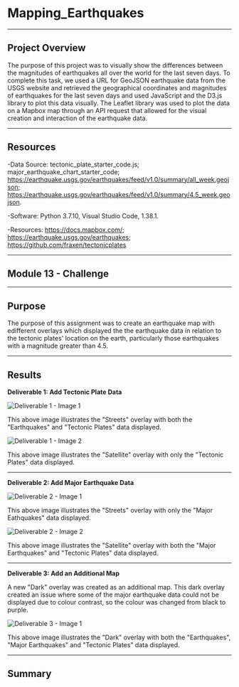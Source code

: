 # Mapping_Earthquakes

--------------------------------------------------------------------------------------------------------------------------------------------------------------------------------

## **Project Overview**

The purpose of this project was to visually show the differences between the magnitudes of earthquakes all over the world for the last seven days. To complete this task, we used a URL for GeoJSON earthquake data from the USGS website and retrieved the geographical coordinates and magnitudes of earthquakes for the last seven days and used JavaScript and the D3.js library to plot this data visually. The Leaflet library was used to plot the data on a Mapbox map through an API request that allowed for the visual creation and interaction of the earthquake data.

---------------------------------------------------------------------------------------------------------------------------------------------------------------------------------

## **Resources**

-Data Source: tectonic_plate_starter_code.js; major_earthquake_chart_starter_code; https://earthquake.usgs.gov/earthquakes/feed/v1.0/summary/all_week.geojson; https://earthquake.usgs.gov/earthquakes/feed/v1.0/summary/4.5_week.geojson.

-Software: Python 3.7.10, Visual Studio Code, 1.38.1.

-Resources: https://docs.mapbox.com/; https://earthquake.usgs.gov/earthquakes;  https://github.com/fraxen/tectonicplates

---------------------------------------------------------------------------------------------------------------------------------------------------------------------------------

## **Module 13 - Challenge** 

---------------------------------------------------------------------------------------------------------------------------------------------------------------------------------

## **Purpose**

The purpose of this assignment was to create an earthquake map with edifferent overlays which displayed the the earthquake data in relation to the tectonic plates' location on the earth, particularly those earthquakes with a magnitude greater than 4.5.

---------------------------------------------------------------------------------------------------------------------------------------------------------------------------------

## **Results**

**Deliverable 1: Add Tectonic Plate Data**

![Deliverable 1 - Image 1](https://user-images.githubusercontent.com/92111396/151263132-8d9c0e73-44c9-4222-b5b3-e6aadcb2c1fb.png)

This above image illustrates the "Streets" overlay with both the "Earthquakes" and "Tectonic Plates" data displayed.


![Deliverable 1 - Image 2](https://user-images.githubusercontent.com/92111396/151263399-1dd342f4-b450-4f01-a44e-e63c23363bba.png)

This above image illustrates the "Satellite" overlay with only the "Tectonic Plates" data displayed.

---------------------------------------------------------------------------------------------------------------------------------------------------------------------------------

**Deliverable 2: Add Major Earthquake Data**

![Deliverable 2 - Image 1](https://user-images.githubusercontent.com/92111396/151263750-a51c8627-fd08-4655-a92d-1009888eb609.png)

This above image illustrates the "Streets" overlay with only the "Major Eathquakes" data displayed.


![Deliverable 2 - Image 2](https://user-images.githubusercontent.com/92111396/151263775-f6a61597-e53c-4007-8f86-1f4e646e2393.png)

This above image illustrates the "Satellite" overlay with both the "Major Earthquakes" and "Tectonic Plates" data displayed.


----------------------------------------------------------------------------------------------------------------------------------------------------------------------

**Deliverable 3: Add an Additional Map**

A new "Dark" overlay was created as an additional map. This dark overlay created an issue where some of the major earthquake data could not be displayed due to colour contrast, so the colour was changed from black to purple.  

![Deliverable 3 - Image 1](https://user-images.githubusercontent.com/92111396/151264035-3c44ff59-b2e5-4e76-a0aa-54e386db52d4.png)

This above image illustrates the "Dark" overlay with both the "Earthquakes", "Major Earthquakes" and "Tectonic Plates" data displayed.


---------------------------------------------------------------------------------------------------------------------------------------------------------------------------------

## **Summary**


